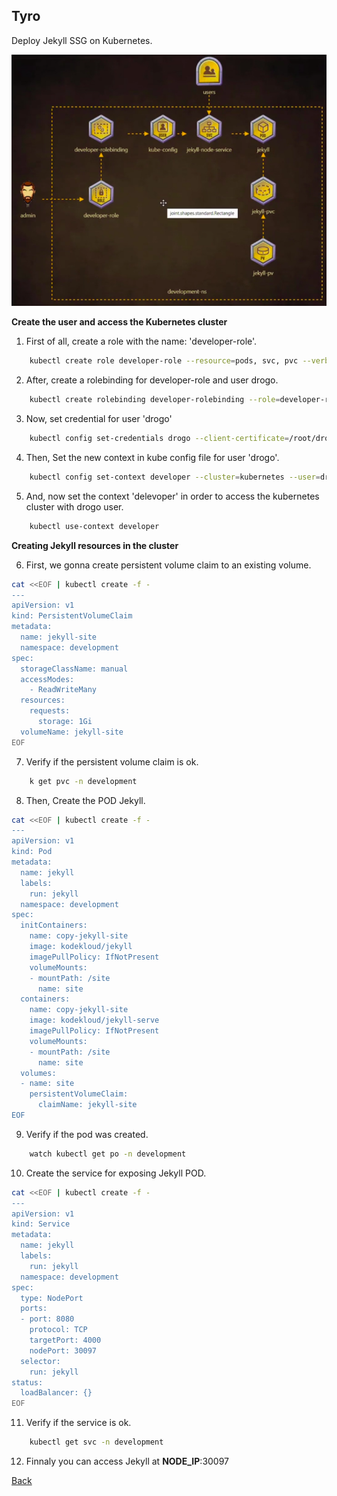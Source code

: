## Tyro

Deploy Jekyll SSG on Kubernetes.

![](images/tyro-architecture.png)

**Create the user and access the Kubernetes cluster**

1. First of all, create a role with the name: 'developer-role'.

```sh
    kubectl create role developer-role --resource=pods, svc, pvc --verb="*" --namespace=development
```

2. After, create a rolebinding for developer-role and user drogo.

```sh
    kubectl create rolebinding developer-rolebinding --role=developer-role --user=drogo    
```

3. Now, set credential for user 'drogo' 

```sh
    kubectl config set-credentials drogo --client-certificate=/root/drogo.crt --client-key=/root/drogo.key   
```

4. Then, Set the new context in kube config file for user 'drogo'.

```sh
    kubectl config set-context developer --cluster=kubernetes --user=drogo    
```

5. And, now set the context 'delevoper' in order to access the kubernetes cluster with drogo user.

```sh
    kubectl use-context developer
```

**Creating Jekyll resources in the cluster**

6. First, we gonna create persistent volume claim to an existing volume. 

```sh
cat <<EOF | kubectl create -f -
---
apiVersion: v1
kind: PersistentVolumeClaim
metadata:
  name: jekyll-site
  namespace: development
spec:
  storageClassName: manual
  accessModes:
    - ReadWriteMany
  resources:
    requests:
      storage: 1Gi
  volumeName: jekyll-site
EOF
```
7. Verify if the persistent volume claim is ok.

```sh
    k get pvc -n development
```
8. Then, Create the POD Jekyll.

```sh
cat <<EOF | kubectl create -f -
---
apiVersion: v1
kind: Pod
metadata:
  name: jekyll
  labels:
    run: jekyll
  namespace: development
spec:
  initContainers:
    name: copy-jekyll-site
    image: kodekloud/jekyll
    imagePullPolicy: IfNotPresent
    volumeMounts:
    - mountPath: /site
      name: site
  containers:
    name: copy-jekyll-site
    image: kodekloud/jekyll-serve
    imagePullPolicy: IfNotPresent
    volumeMounts:
    - mountPath: /site
      name: site
  volumes:
  - name: site
    persistentVolumeClaim:
      claimName: jekyll-site
EOF    
```
9. Verify if the pod was created.

```sh
    watch kubectl get po -n development
```

10. Create the service for exposing Jekyll POD.

```sh
cat <<EOF | kubectl create -f -
---
apiVersion: v1
kind: Service
metadata:
  name: jekyll
  labels:
    run: jekyll
  namespace: development
spec:
  type: NodePort
  ports:
  - port: 8080
    protocol: TCP
    targetPort: 4000 
    nodePort: 30097
  selector:
    run: jekyll
status:
  loadBalancer: {}
EOF
```
11. Verify if the service is ok.

```sh
    kubectl get svc -n development
```
12. Finnaly you can access Jekyll at **NODE_IP**:30097

[Back](../readme.md)
